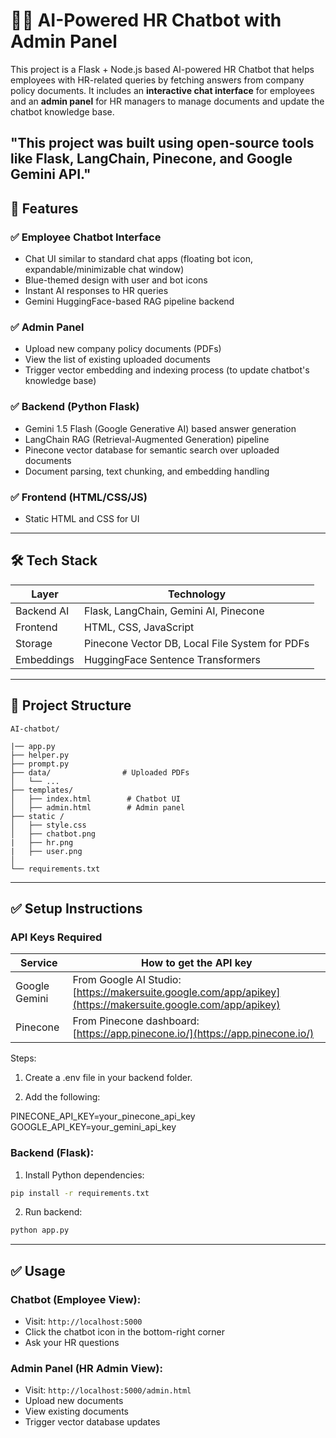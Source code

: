 # 🧑‍💼 AI-Powered HR Chatbot with Admin Panel

This project is a Flask + Node.js based AI-powered HR Chatbot that helps employees with HR-related queries by fetching answers from company policy documents. It includes an **interactive chat interface** for employees and an **admin panel** for HR managers to manage documents and update the chatbot knowledge base.

"This project was built using open-source tools like Flask, LangChain, Pinecone, and Google Gemini API."
---

## 📌 Features

### ✅ Employee Chatbot Interface

* Chat UI similar to standard chat apps (floating bot icon, expandable/minimizable chat window)
* Blue-themed design with user and bot icons
* Instant AI responses to HR queries
* Gemini HuggingFace-based RAG pipeline backend

### ✅ Admin Panel

* Upload new company policy documents (PDFs)
* View the list of existing uploaded documents
* Trigger vector embedding and indexing process (to update chatbot's knowledge base)

### ✅ Backend (Python Flask)

* Gemini 1.5 Flash (Google Generative AI) based answer generation
* LangChain RAG (Retrieval-Augmented Generation) pipeline
* Pinecone vector database for semantic search over uploaded documents
* Document parsing, text chunking, and embedding handling

### ✅ Frontend (HTML/CSS/JS)

* Static HTML and CSS for UI

---

## 🛠️ Tech Stack

| Layer      | Technology                                      |
| ---------- | ----------------------------------------------- |
| Backend AI | Flask, LangChain, Gemini AI, Pinecone           |
| Frontend   | HTML, CSS, JavaScript                           |
| Storage    | Pinecone Vector DB, Local File System for PDFs  |
| Embeddings | HuggingFace Sentence Transformers               |

---

## 📂 Project Structure

```
AI-chatbot/

|── app.py
├── helper.py
├── prompt.py
├── data/                # Uploaded PDFs
│   └── ...                  
├── templates/
│   ├── index.html        # Chatbot UI
│   ├── admin.html        # Admin panel
├── static / 
│   ├── style.css
│   ├── chatbot.png
|   ├── hr.png
|   ├── user.png
│   
└── requirements.txt
```

---

## ✅ Setup Instructions

### API Keys Required


| Service       | How to get the API key                                                                                      |
| ------------- | ----------------------------------------------------------------------------------------------------------- |
| Google Gemini | From Google AI Studio: [https://makersuite.google.com/app/apikey](https://makersuite.google.com/app/apikey) |
| Pinecone      | From Pinecone dashboard: [https://app.pinecone.io/](https://app.pinecone.io/)                               |


Steps:

1. Create a .env file in your backend folder.

2. Add the following:

PINECONE_API_KEY=your_pinecone_api_key
GOOGLE_API_KEY=your_gemini_api_key



### Backend (Flask):

1. Install Python dependencies:

```bash
pip install -r requirements.txt
```

2. Run backend:

```bash
python app.py
```

---


## ✅ Usage

### Chatbot (Employee View):

* Visit: `http://localhost:5000`
* Click the chatbot icon in the bottom-right corner
* Ask your HR questions

### Admin Panel (HR Admin View):

* Visit: `http://localhost:5000/admin.html`
* Upload new documents
* View existing documents
* Trigger vector database updates

